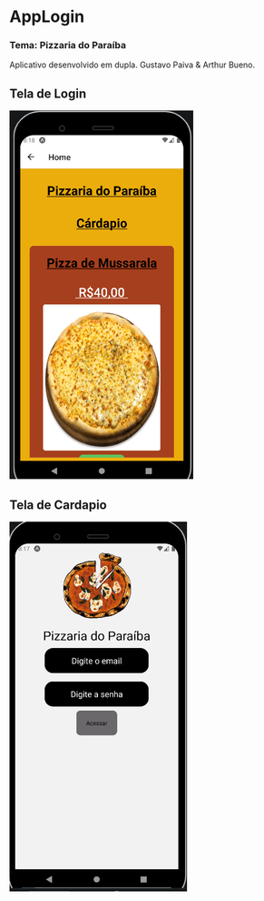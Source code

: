 # AppLogin
### Tema: Pizzaria do Paraíba

Aplicativo desenvolvido em dupla. Gustavo Paiva & Arthur Bueno.

## Tela de Login
![Tela de cadastro](printscreens/cardapio-pizzaria.png)

## Tela de Cardapio
![Tela de login](printscreens/login-pizzaria.png)
